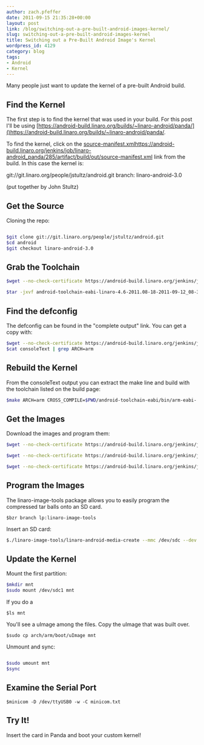 ```yaml
---
author: zach.pfeffer
date: 2011-09-15 21:35:28+00:00
layout: post
link: /blog/switching-out-a-pre-built-android-images-kernel/
slug: switching-out-a-pre-built-android-images-kernel
title: Switching out a Pre-Built Android Image's Kernel
wordpress_id: 4129
category: blog
tags:
- Android
- Kernel
---
```


Many people just want to update the kernel of a pre-built Android build.

## Find the Kernel

The first step is to find the kernel that was used in your build. For this post I'll be using [https://android-build.linaro.org/builds/~linaro-android/panda/]()https://android-build.linaro.org/builds/~linaro-android/panda/.

To find the kernel, click on the [source-manifest.xml]()https://android-build.linaro.org/jenkins/job/linaro-android_panda/285/artifact/build/out/source-manifest.xml link from the build. In this case the kernel is:

git://git.linaro.org/people/jstultz/android.git
branch: linaro-android-3.0

(put together by John Stultz)

## Get the Source

Cloning the repo:

```bash

$git clone git://git.linaro.org/people/jstultz/android.git
$cd android
$git checkout linaro-android-3.0

```

## Grab the Toolchain

```bash
$wget --no-check-certificate https://android-build.linaro.org/jenkins/job/linaro-android_toolchain-4.6-linaro-master-with-generic-target/18/artifact/build/out/android-toolchain-eabi-linaro-4.6-2011.08-18-2011-09-12_08-38-17-linux-x86.tar.bz2

$tar -jxvf android-toolchain-eabi-linaro-4.6-2011.08-18-2011-09-12_08-38-17-linux-x86.tar.bz2

```

## Find the defconfig

The defconfig can be found in the "complete output" link. You can get a copy with:

```bash
$wget --no-check-certificate https://android-build.linaro.org/jenkins/job/linaro-android_panda/285/consoleText
$cat consoleText | grep ARCH=arm
```

## Rebuild the Kernel

From the consoleText output you can extract the make line and build with the toolchain listed on the build page:

```bash
$make ARCH=arm CROSS_COMPILE=$PWD/android-toolchain-eabi/bin/arm-eabi- defconfig android_omap4_defconfig && make ARCH=arm CROSS_COMPILE=$PWD/android-toolchain-eabi/bin/arm-eabi- uImage
```

## Get the Images

Download the images and program them:

```bash
$wget --no-check-certificate https://android-build.linaro.org/jenkins/job/linaro-android_panda/285/artifact/build/out/target/product/pandaboard/boot.tar.bz2

$wget --no-check-certificate https://android-build.linaro.org/jenkins/job/linaro-android_panda/285/artifact/build/out/target/product/pandaboard/system.tar.bz2

$wget --no-check-certificate https://android-build.linaro.org/jenkins/job/linaro-android_panda/285/artifact/build/out/target/product/pandaboard/userdata.tar.bz2

```

## Program the Images

The linaro-image-tools package allows you to easily program the compressed tar balls onto an SD card.

`$bzr branch lp:linaro-image-tools`

Insert an SD card:

```bash
$./linaro-image-tools/linaro-android-media-create --mmc /dev/sdc --dev panda --system system.tar.bz2 --userdata userdata.tar.bz2 --boot boot.tar.bz2
```

## Update the Kernel

Mount the first partition:

```bash
$mkdir mnt
$sudo mount /dev/sdc1 mnt
```

If you do a

`$ls mnt`

You'll see a uImage among the files. Copy the uImage that was built over.

`$sudo cp arch/arm/boot/uImage mnt`

Unmount and sync:

```bash

$sudo umount mnt
$sync

```

## Examine the Serial Port

`$minicom -D /dev/ttyUSB0 -w -C minicom.txt`

## Try It!

Insert the card in Panda and boot your custom kernel!
